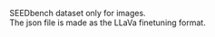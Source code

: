 SEEDbench dataset only for images.               
The json file is made as the LLaVa finetuning format.
